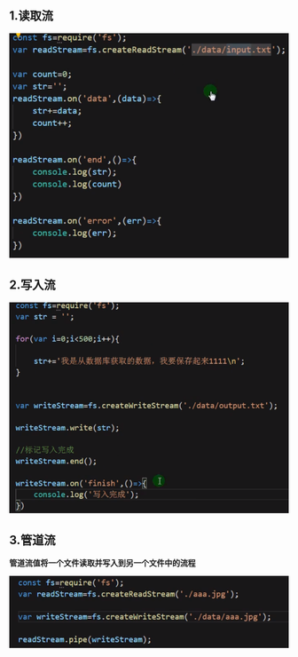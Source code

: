 ## 1.读取流

![1603691970138](assets/1603691970138.png)

## 2.写入流

![1603692204512](assets/1603692204512.png)

## 3.管道流

**管道流值将一个文件读取并写入到另一个文件中的流程**

![1603692688179](assets/1603692688179.png)

